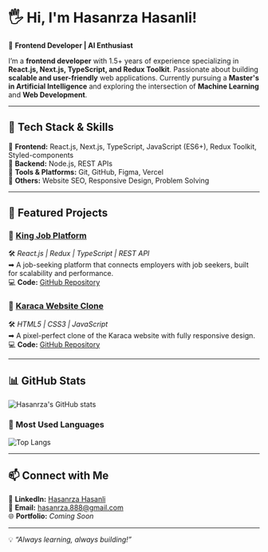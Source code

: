 # 🖐️ Hi, I'm Hasanrza Hasanli!  

🚀 **Frontend Developer | AI Enthusiast**  

I’m a **frontend developer** with 1.5+ years of experience specializing in **React.js, Next.js, TypeScript, and Redux Toolkit**. Passionate about building **scalable and user-friendly** web applications. Currently pursuing a **Master's in Artificial Intelligence** and exploring the intersection of **Machine Learning** and **Web Development**.  

---

## 🔧 Tech Stack & Skills  

📌 **Frontend:** React.js, Next.js, TypeScript, JavaScript (ES6+), Redux Toolkit, Styled-components  
📌 **Backend:** Node.js, REST APIs  
📌 **Tools & Platforms:** Git, GitHub, Figma, Vercel  
📌 **Others:** Website SEO, Responsive Design, Problem Solving  

---

## 📂 Featured Projects  

### 🔹 [King Job Platform](https://king-job.vercel.app/)  
🛠 *React.js | Redux | TypeScript | REST API*  
➡ A job-seeking platform that connects employers with job seekers, built for scalability and performance.  
💻 **Code:** [GitHub Repository](https://github.com/hasanrza888/King-Job-last-Version)  

### 🔹 [Karaca Website Clone](https://karaca-clone.vercel.app/)  
🛠 *HTML5 | CSS3 | JavaScript*  
➡ A pixel-perfect clone of the Karaca website with fully responsive design.  
💻 **Code:** [GitHub Repository](https://github.com/hasanrza888/karaca_clone)  

---

## 📊 GitHub Stats  

![Hasanrza's GitHub stats](https://github-readme-stats.vercel.app/api?username=hasanrza888&show_icons=true&theme=radical)  

### 🔹 Most Used Languages  
![Top Langs](https://github-readme-stats.vercel.app/api/top-langs/?username=hasanrza888&layout=compact&theme=radical)  

---

## 📫 Connect with Me  

🔗 **LinkedIn:** [Hasanrza Hasanli](https://www.linkedin.com/in/hasanrzahasanli/)  
📧 **Email:** hasanrza.888@gmail.com  
🌐 **Portfolio:** _Coming Soon_  

---

💡 *“Always learning, always building!”*  
